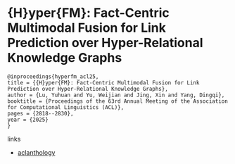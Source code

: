 # {H}yper{FM}: Fact-Centric Multimodal Fusion for Link Prediction over Hyper-Relational Knowledge Graphs

```
@inproceedings{hyperfm_acl25,
title = {{H}yper{FM}: Fact-Centric Multimodal Fusion for Link Prediction over Hyper-Relational Knowledge Graphs},
author = {Lu, Yuhuan and Yu, Weijian and Jing, Xin and Yang, Dingqi},
booktitle = {Proceedings of the 63rd Annual Meeting of the Association for Computational Linguistics (ACL)},
pages = {2818--2830},
year = {2025}
}
```

links
- [aclanthology](https://aclanthology.org/2025.acl-long.142/)
